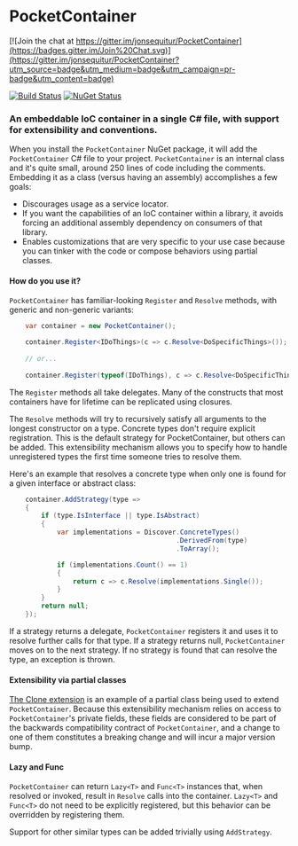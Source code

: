 PocketContainer
===============

[![Join the chat at https://gitter.im/jonsequitur/PocketContainer](https://badges.gitter.im/Join%20Chat.svg)](https://gitter.im/jonsequitur/PocketContainer?utm_source=badge&utm_medium=badge&utm_campaign=pr-badge&utm_content=badge)

[![Build Status](https://ci.appveyor.com/api/projects/status/github/jonsequitur/PocketContainer?svg=true&branch=master)](https://ci.appveyor.com/project/jonsequitur/pocketcontainer) [![NuGet Status](http://img.shields.io/nuget/v/PocketContainer.svg?style=flat)](https://www.nuget.org/packages/PocketContainer/)


### An embeddable IoC container in a single C# file, with support for extensibility and conventions.

When you install the `PocketContainer` NuGet package, it will add the `PocketContainer` C# file to your project. `PocketContainer` is an internal class and it's quite small, around 250 lines of code including the comments. Embedding it as a class (versus having an assembly) accomplishes a few goals: 

- Discourages usage as a service locator.
- If you want the capabilities of an IoC container within a library, it avoids forcing an additional assembly dependency on consumers of that library.
- Enables customizations that are very specific to your use case because you can tinker with the code or compose behaviors using partial classes.

#### How do you use it?

`PocketContainer` has familiar-looking `Register` and `Resolve` methods, with generic and non-generic variants:

```csharp
    var container = new PocketContainer();

    container.Register<IDoThings>(c => c.Resolve<DoSpecificThings>());
    
    // or...
    
    container.Register(typeof(IDoThings), c => c.Resolve<DoSpecificThings>());
```

The `Register` methods all take delegates. Many of the constructs that most containers have for lifetime can be replicated using closures.

The `Resolve` methods will try to recursively satisfy all arguments to the longest constructor on a type. Concrete types don't require explicit registration. This is the default strategy for PocketContainer, but others can be added. This extensibility mechanism allows you to specify how to handle unregistered types the first time someone tries to resolve them.

Here's an example that resolves a concrete type when only one is found for a given interface or abstract class:

```csharp
    container.AddStrategy(type =>
    {
        if (type.IsInterface || type.IsAbstract)
        {
            var implementations = Discover.ConcreteTypes()
                                          .DerivedFrom(type)
                                          .ToArray();

            if (implementations.Count() == 1)
            {
                return c => c.Resolve(implementations.Single());
            }
        }
        return null;
    });
```

If a strategy returns a delegate, `PocketContainer` registers it and uses it to resolve further calls for that type. If a strategy returns null, `PocketContainer` moves on to the next strategy. If no strategy is found that can resolve the type, an exception is thrown.

#### Extensibility via partial classes

[The Clone extension](https://github.com/jonsequitur/PocketContainer/blob/master/PocketContainer/PocketContainer.Clone.cs) is an example of a partial class being used to extend `PocketContainer`. Because this extensibility mechanism relies on access to `PocketContainer`'s private fields, these fields are considered to be part of the backwards compatibility contract of `PocketContainer`, and a change to one of them constitutes a breaking change and will incur a major version bump. 

#### Lazy<T> and Func<T>

`PocketContainer` can return `Lazy<T>` and `Func<T>` instances that, when resolved or invoked, result in `Resolve` calls into the container. `Lazy<T>` and `Func<T>` do not need to be explicitly registered, but this behavior can be overridden by registering them.

Support for other similar types can be added trivially using `AddStrategy`.
